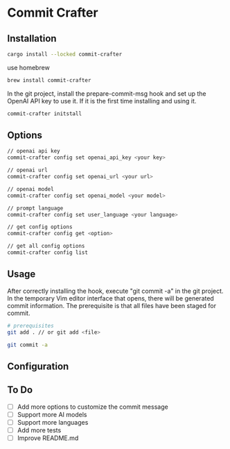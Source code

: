 # Commit Crafter

## Installation

```bash
cargo install --locked commit-crafter
```

use homebrew

```bash
brew install commit-crafter
```

In the git project, install the prepare-commit-msg hook and set up the OpenAI API key to use it. If it is the first time installing and using it.

```bash
commit-crafter initstall
```

## Options

```bash
// openai api key
commit-crafter config set openai_api_key <your key>

// openai url
commit-crafter config set openai_url <your url>

// openai model
commit-crafter config set openai_model <your model>

// prompt language
commit-crafter config set user_language <your language>

// get config options
commit-crafter config get <option>

// get all config options
commit-crafter config list
```

## Usage

After correctly installing the hook, execute "git commit -a" in the git project. In the temporary Vim editor interface that opens, there will be generated commit information. The prerequisite is that all files have been staged for commit.

```bash
# prerequisites
git add . // or git add <file>

git commit -a
```

## Configuration

## To Do

- [ ] Add more options to customize the commit message
- [ ] Support more AI models
- [ ] Support more languages
- [ ] Add more tests
- [ ] Improve README.md
